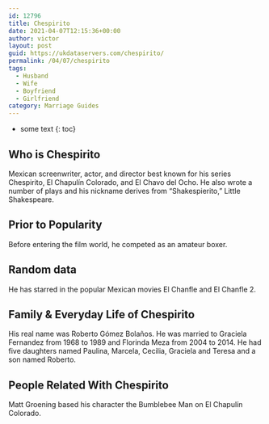 ```yaml
---
id: 12796
title: Chespirito
date: 2021-04-07T12:15:36+00:00
author: victor
layout: post
guid: https://ukdataservers.com/chespirito/
permalink: /04/07/chespirito
tags:
  - Husband
  - Wife
  - Boyfriend
  - Girlfriend
category: Marriage Guides
---
```


* some text
{: toc}


## Who is Chespirito



Mexican screenwriter, actor, and director best known for his series Chespirito, El Chapulín Colorado, and El Chavo del Ocho. He also wrote a number of plays and his nickname derives from &#8220;Shakespierito,&#8221; Little Shakespeare.

                
                
                
## Prior to Popularity



Before entering the film world, he competed as an amateur boxer.

                
                
                
## Random data



He has starred in the popular Mexican movies El Chanfle and El Chanfle 2.

                
                
                
## Family & Everyday Life of Chespirito



His real name was Roberto Gómez Bolaños. He was married to Graciela Fernandez from 1968 to 1989 and Florinda Meza from 2004 to 2014. He had five daughters named Paulina, Marcela, Cecilia, Graciela and Teresa and a son named Roberto.

                
                
                
## People Related With Chespirito



Matt Groening based his character the Bumblebee Man on El Chapulín Colorado.

                
              
            
          
          
          